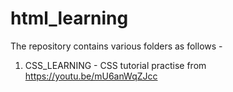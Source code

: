 # html_learning
The repository contains various folders as follows -
1. CSS_LEARNING - CSS tutorial practise from https://youtu.be/mU6anWqZJcc
